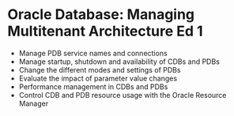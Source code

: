 # Oracle Database: Managing Multitenant Architecture Ed 1

* Manage PDB service names and connections
* Manage startup, shutdown and availability of CDBs and PDBs
* Change the different modes and settings of PDBs
* Evaluate the impact of parameter value changes
* Performance management in CDBs and PDBs
* Control CDB and PDB resource usage with the Oracle Resource Manager
